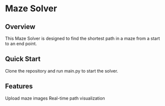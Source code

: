 # Maze Solver

## Overview
This Maze Solver is designed to find the shortest path in a maze from a start to an end point.

## Quick Start
Clone the repository and run main.py to start the solver.

## Features
Upload maze images
Real-time path visualization
